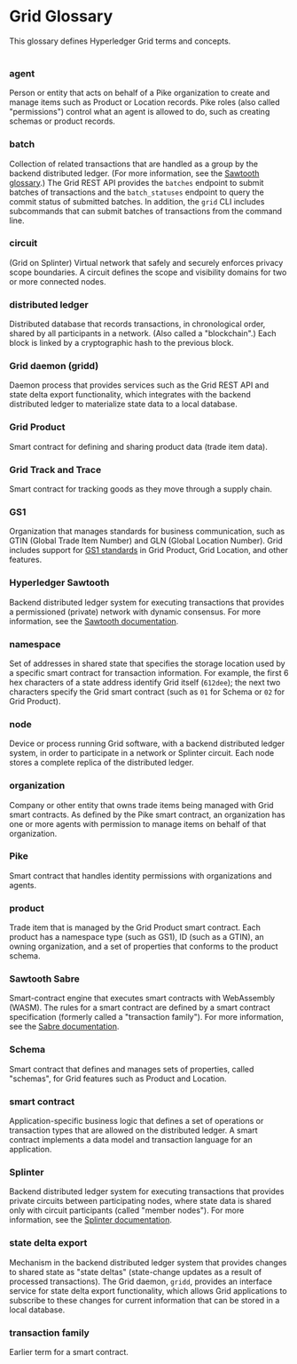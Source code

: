 # Grid Glossary

<!--
  Copyright (c) 2019-2020 Cargill Incorporated
  Licensed under Creative Commons Attribution 4.0 International License
  https://creativecommons.org/licenses/by/4.0/
-->

This glossary defines Hyperledger Grid terms and concepts.
<br><br>

<h3 class="glossary-header" id="agent">
agent
</h3>
<p class="glossary-definition">
Person or entity that acts on behalf of a Pike organization to create and manage
items such as Product or Location records. Pike roles (also called
"permissions") control what an agent is allowed to do, such as creating schemas
or product records.
</p>

<h3 class="glossary-header" id="batch">
batch
</h3>
<p class="glossary-definition">
Collection of related transactions that are handled as a group by the backend
distributed ledger.
(For more information, see the <a
href="https://sawtooth.hyperledger.org/docs/core/releases/latest/glossary.html">
Sawtooth glossary</a>.)
The Grid REST API provides the <code>batches</code> endpoint to submit batches
of transactions and the <code>batch_statuses</code> endpoint to query the commit
status of submitted batches. In addition, the <code>grid</code> CLI includes
subcommands that can submit batches of transactions from the command line.
</p>

<h3 class="glossary-header" id="circuit">
circuit
</h3>
<p class="glossary-definition">
(Grid on Splinter) Virtual network that safely and securely enforces privacy
scope boundaries. A circuit defines the scope and visibility domains for two
or more connected nodes.
</p>

<h3 class="glossary-header" id="distributed_ledger">
distributed ledger
</h3>
<p class="glossary-definition">
Distributed database that records transactions, in chronological order,
shared by all participants in a network. (Also called a "blockchain".)
Each block is linked by a cryptographic hash to the previous block.
</p>

<h3 class="glossary-header" id="grid_daemon_gridd">
Grid daemon (gridd)
</h3>
<p class="glossary-definition">
Daemon process that provides services such as the Grid REST API and state delta
export functionality, which integrates with the backend distributed ledger to
materialize state data to a local database.
</p>

<h3 class="glossary-header" id="grid_product">
Grid Product
</h3>
<p class="glossary-definition">
Smart contract for defining and sharing product data (trade item data).
</p>

<h3 class="glossary-header" id="grid_track_and_trace">
Grid Track and Trace
</h3>
<p class="glossary-definition">
Smart contract for tracking goods as they move through a supply chain.
</p>

<h3 class="glossary-header" id="gs1">
GS1
</h3>
<p class="glossary-definition">
Organization that manages standards for business communication, such as
GTIN (Global Trade Item Number) and GLN (Global Location Number).
Grid includes support for
<a href="https://www.gs1.org/standards">GS1 standards</a>
in Grid Product, Grid Location, and other features.
</p>

<h3 class="glossary-header" id="hyperledger_sawtooth">
Hyperledger Sawtooth
</h3>
<p class="glossary-definition">
Backend distributed ledger system for executing transactions that provides a
permissioned (private) network with dynamic consensus. For more information,
see the <a href="https://sawtooth.hyperledger.org/docs/core/releases/latest/">
Sawtooth documentation</a>.
</p>

<h3 class="glossary-header" id="namespace">
namespace
</h3>
<p class="glossary-definition">
Set of addresses in shared state that specifies the storage location used by
a specific smart contract for transaction information.
For example, the first 6 hex characters of a state address identify Grid itself
(<code>612dee</code>); the next two characters specify the Grid smart contract
(such as <code>01</code> for Schema or <code>02</code> for Grid Product).
</p>

<h3 class="glossary-header" id="node">
node
</h3>
<p class="glossary-definition">
Device or process running Grid software, with a backend distributed ledger
system, in order to participate in a network or Splinter circuit.
Each node stores a complete replica of the distributed ledger.
</p>

<h3 class="glossary-header" id="organization">
organization
</h3>
<p class="glossary-definition">
Company or other entity that owns trade items being managed with Grid smart
contracts. As defined by the Pike smart contract, an organization has one or
more agents with permission to manage items on behalf of that organization.
</p>

<h3 class="glossary-header" id="pike">
Pike
</h3>
<p class="glossary-definition">
Smart contract that handles identity permissions with organizations and agents.
</p>

<h3 class="glossary-header" id="organization">
product
</h3>
<p class="glossary-definition">
Trade item that is managed by the Grid Product smart contract. Each product has
a namespace type (such as GS1), ID (such as a GTIN), an owning organization, and
a set of properties that conforms to the product schema.
</p>

<h3 class="glossary-header" id="sawtooth_sabre">
Sawtooth Sabre
</h3>
<p class="glossary-definition">
Smart-contract engine that executes smart contracts with WebAssembly (WASM).
The rules for a smart contract are defined by a smart contract specification
(formerly called a "transaction family"). For more information, see the
<a href="https://sawtooth.hyperledger.org/docs/sabre/nightly/master/">
Sabre documentation</a>.
</p>

<h3 class="glossary-header" id="schema">
Schema
</h3>
<p class="glossary-definition">
Smart contract that defines and manages sets of properties, called "schemas",
for Grid features such as Product and Location.
</p>

<h3 class="glossary-header" id="smart_contract">
smart contract
</h3>
<p class="glossary-definition">
Application-specific business logic that defines a set of operations or
transaction types that are allowed on the distributed ledger. A smart contract
implements a data model and transaction language for an application.
</p>

<h3 class="glossary-header" id="splinter">
Splinter
</h3>
<p class="glossary-definition">
Backend distributed ledger system for executing transactions that provides
private circuits between participating nodes, where state data is shared only
with circuit participants (called "member nodes"). For more information, see the
<a href="https://www.splinter.dev/docs/">Splinter documentation</a>.
</p>

<h3 class="glossary-header" id="state_delta_export">
state delta export
</h3>
<p class="glossary-definition">
Mechanism in the backend distributed ledger system that provides changes to
shared state as "state deltas" (state-change updates as a result of processed
transactions). The Grid daemon, <code>gridd</code>, provides an interface
service for state delta export functionality, which allows Grid applications to
subscribe to these changes for current information that can be stored in a local
database.
</p>

<h3 class="glossary-header" id="transaction_family">
transaction family
</h3>
<p class="glossary-definition">
Earlier term for a smart contract.
</p>
